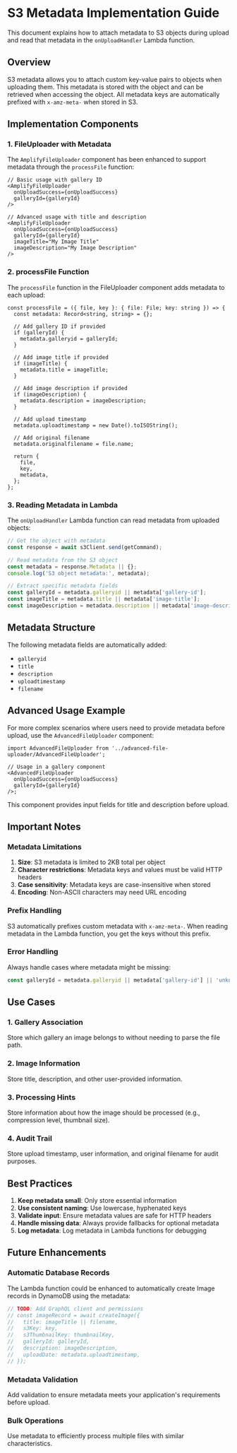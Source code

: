 # S3 Metadata Implementation Guide

This document explains how to attach metadata to S3 objects during upload and read that metadata in the `onUploadHandler` Lambda function.

## Overview

S3 metadata allows you to attach custom key-value pairs to objects when uploading them. This metadata is stored with the object and can be retrieved when accessing the object. All metadata keys are automatically prefixed with `x-amz-meta-` when stored in S3.

## Implementation Components

### 1. FileUploader with Metadata

The `AmplifyFileUploader` component has been enhanced to support metadata through the `processFile` function:

```tsx
// Basic usage with gallery ID
<AmplifyFileUploader
  onUploadSuccess={onUploadSuccess}
  galleryId={galleryId}
/>

// Advanced usage with title and description
<AmplifyFileUploader
  onUploadSuccess={onUploadSuccess}
  galleryId={galleryId}
  imageTitle="My Image Title"
  imageDescription="My Image Description"
/>
```

### 2. processFile Function

The `processFile` function in the FileUploader component adds metadata to each upload:

```tsx
const processFile = ({ file, key }: { file: File; key: string }) => {
  const metadata: Record<string, string> = {};

  // Add gallery ID if provided
  if (galleryId) {
    metadata.galleryid = galleryId;
  }

  // Add image title if provided
  if (imageTitle) {
    metadata.title = imageTitle;
  }

  // Add image description if provided
  if (imageDescription) {
    metadata.description = imageDescription;
  }

  // Add upload timestamp
  metadata.uploadtimestamp = new Date().toISOString();

  // Add original filename
  metadata.originalfilename = file.name;

  return {
    file,
    key,
    metadata,
  };
};
```

### 3. Reading Metadata in Lambda

The `onUploadHandler` Lambda function can read metadata from uploaded objects:

```typescript
// Get the object with metadata
const response = await s3Client.send(getCommand);

// Read metadata from the S3 object
const metadata = response.Metadata || {};
console.log('S3 object metadata:', metadata);

// Extract specific metadata fields
const galleryId = metadata.galleryid || metadata['gallery-id'];
const imageTitle = metadata.title || metadata['image-title'];
const imageDescription = metadata.description || metadata['image-description'];
```

## Metadata Structure

The following metadata fields are automatically added:

- `galleryid`
- `title`
- `description`
- `uploadtimestamp`
- `filename`

## Advanced Usage Example

For more complex scenarios where users need to provide metadata before upload, use the `AdvancedFileUploader` component:

```tsx
import AdvancedFileUploader from '../advanced-file-uploader/AdvancedFileUploader';

// Usage in a gallery component
<AdvancedFileUploader
  onUploadSuccess={onUploadSuccess}
  galleryId={galleryId}
/>;
```

This component provides input fields for title and description before upload.

## Important Notes

### Metadata Limitations

1. **Size**: S3 metadata is limited to 2KB total per object
2. **Character restrictions**: Metadata keys and values must be valid HTTP headers
3. **Case sensitivity**: Metadata keys are case-insensitive when stored
4. **Encoding**: Non-ASCII characters may need URL encoding

### Prefix Handling

S3 automatically prefixes custom metadata with `x-amz-meta-`. When reading metadata in the Lambda function, you get the keys without this prefix.

### Error Handling

Always handle cases where metadata might be missing:

```typescript
const galleryId = metadata.galleryid || metadata['gallery-id'] || 'unknown';
```

## Use Cases

### 1. Gallery Association

Store which gallery an image belongs to without needing to parse the file path.

### 2. Image Information

Store title, description, and other user-provided information.

### 3. Processing Hints

Store information about how the image should be processed (e.g., compression level, thumbnail size).

### 4. Audit Trail

Store upload timestamp, user information, and original filename for audit purposes.

## Best Practices

1. **Keep metadata small**: Only store essential information
2. **Use consistent naming**: Use lowercase, hyphenated keys
3. **Validate input**: Ensure metadata values are safe for HTTP headers
4. **Handle missing data**: Always provide fallbacks for optional metadata
5. **Log metadata**: Log metadata in Lambda functions for debugging

## Future Enhancements

### Automatic Database Records

The Lambda function could be enhanced to automatically create Image records in DynamoDB using the metadata:

```typescript
// TODO: Add GraphQL client and permissions
// const imageRecord = await createImage({
//   title: imageTitle || filename,
//   s3Key: key,
//   s3ThumbnailKey: thumbnailKey,
//   galleryId: galleryId,
//   description: imageDescription,
//   uploadDate: metadata.uploadtimestamp,
// });
```

### Metadata Validation

Add validation to ensure metadata meets your application's requirements before upload.

### Bulk Operations

Use metadata to efficiently process multiple files with similar characteristics.
